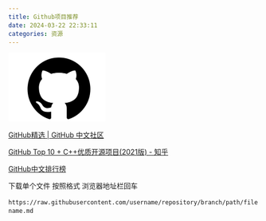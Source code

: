 ```yaml
---
title: Github项目推荐
date: 2024-03-22 22:33:11
categories: 资源
---
```


<img src="https://raw.githubusercontent.com/tanwlanyue/images/master/202404150131763.png" style="zoom:25%;" />

[GitHub精选 | GitHub 中文社区](https://www.github-zh.com/awesome)

[GitHub Top 10 + C++优质开源项目(2021版) - 知乎](https://zhuanlan.zhihu.com/p/421881435)

[GitHub中文排行榜](https://github.com/GrowingGit/GitHub-Chinese-Top-Charts)

<!-- more -->

下载单个文件 按照格式 浏览器地址栏回车

`https://raw.githubusercontent.com/username/repository/branch/path/filename.md`
